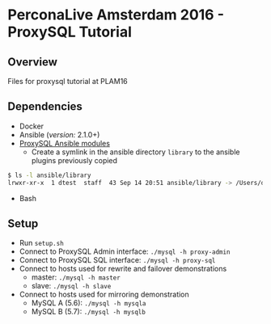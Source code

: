 PerconaLive Amsterdam 2016 - ProxySQL Tutorial
===

## Overview
Files for proxysql tutorial at PLAM16

## Dependencies

- Docker
- Ansible (_version:_ 2.1.0+)
- [ProxySQL Ansible modules](https://github.com/bmildren/proxysql_ansible_modules)
    - Create a symlink in the ansible directory `library` to the ansible plugins previously copied

```bash
$ ls -l ansible/library
lrwxr-xr-x  1 dtest  staff  43 Sep 14 20:51 ansible/library -> /Users/dtest/devel/proxysql_ansible_modules
```
- Bash

## Setup

- Run `setup.sh`
- Connect to ProxySQL Admin interface: `./mysql -h proxy-admin`
- Connect to ProxySQL SQL interface: `./mysql -h proxy-sql`
- Connect to hosts used for rewrite and failover demonstrations
    - master: `./mysql -h master`
    - slave: `./mysql -h slave`
- Connect to hosts used for mirroring demonstration
    - MySQL A (5.6): `./mysql -h mysqla`
    - MySQL B (5.7): `./mysql -h mysqlb`
